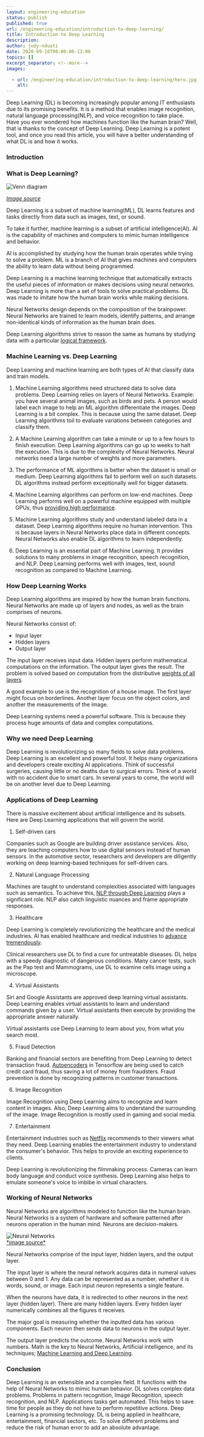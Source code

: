 ```yaml
---
layout: engineering-education
status: publish
published: true
url: /engineering-education/introduction-to-deep-learning/
title: Introduction to Deep Learning
description:
author: judy-nduati
date: 2020-09-16T00:00:00-13:00
topics: []
excerpt_separator: <!--more-->
images:

  - url: /engineering-education/introduction-to-deep-learning/hero.jpg
    alt:
---
```

Deep Learning (DL) is becoming increasingly popular among IT enthusiasts due to its promising benefits. It is a method that enables image recognition, natural language processing(NLP), and voice recognition to take place. Have you ever wondered how machines function like the human brain? Well, that is thanks to the concept of Deep Learning. Deep Learning is a potent tool, and once you read this article, you will have a better understanding of what DL is and how it works.
<!--more-->
### Introduction
### What is Deep Learning?

![Venn diagram](/engineering-education/introduction-to-deep-learning/ai-ml-dl.jpg)<br>

[*Image source*](https://towardsdatascience.com/cousins-of-artificial-intelligence-dda4edc27b55)

Deep Learning is a subset of machine learning(ML), DL learns features and tasks directly from data such as images, text, or sound.

To take it further, machine learning is a subset of artificial intelligence(AI). AI is the capability of machines and computers to mimic human intelligence and behavior.

AI is accomplished by studying how the human brain operates while trying to solve a problem. ML is a branch of AI that gives machines and computers the ability to learn data without being programmed.

Deep Learning is a machine learning technique that automatically extracts the useful pieces of information or makes decisions using neural networks. Deep Learning is more than a set of tools to solve practical problems. DL was made to imitate how the human brain works while making decisions.

Neural Networks design depends on the composition of the brainpower. Neural Networks are trained to learn models, identify patterns, and arrange non-identical kinds of information as the human brain does.

Deep Learning algorithms strive to reason the same as humans by studying data with a particular [logical framework](https://medium.com/tebs-lab/introduction-to-deep-learning-a46e92cb0022).

### Machine Learning vs. Deep Learning
Deep Learning and machine learning are both types of AI that classify data and train models.

1. Machine Learning algorithms need structured data to solve data problems. Deep Learning relies on layers of Neural Networks.
Example: you have several animal images, such as birds and pets. A person would label each image to help an ML algorithm differentiate the images. Deep Learning is a bit complex. This is because using the same dataset. Deep Learning algorithms toil to evaluate variations between categories and classify them.

2. A Machine Learning algorithm can take a minute or up to a few hours to finish execution. Deep Learning algorithms can go up to weeks to halt the execution. This is due to the complexity of Neural Networks. Neural networks need a large number of weights and more parameters.

3. The performance of ML algorithms is better when the dataset is small or medium. Deep Learning algorithms fail to perform well on such datasets. DL algorithms instead perform exceptionally well for bigger datasets.

4.	Machine Learning algorithms can perform on low-end machines. Deep Learning performs well on a powerful machine equipped with multiple GPUs, thus [providing high performance](https://hackr.io/blog/machine-learning-vs-deep-learning).

5. Machine Learning algorithms study and understand labeled data in a dataset. Deep Learning algorithms require no human intervention. This is because layers in Neural Networks place data in different concepts. Neural Networks also enable DL algorithms to learn independently.

6. Deep Learning is an essential part of Machine Learning. It provides solutions to many problems in image recognition, speech recognition, and NLP. Deep Learning performs well with images, text, sound recognition as compared to Machine Learning.

### How Deep Learning Works
Deep Learning algorithms are inspired by how the human brain functions. Neural Networks are made up of layers and nodes, as well as the brain comprises of neurons.

Neural Networks consist of:
- Input layer
- Hidden layers
- Output layer

The input layer receives input data. Hidden layers perform mathematical computations on the information. The output layer gives the result. The problem is solved based on computation from the distributive [weights of all layers](https://www.modev.com/blog/how-deep-learning-works).

A good example to use is the recognition of a house image. The first layer might focus on borderlines. Another layer focus on the object colors, and another the measurements of the image.

Deep Learning systems need a powerful software. This is because they process huge amounts of data and complex computations.

### Why we need Deep Learning
Deep Learning is revolutionizing so many fields to solve data problems.
Deep Learning is an excellent and powerful tool. It helps many organizations and developers create exciting AI applications.
Think of successful surgeries, causing little or no deaths due to surgical errors. Think of a world with no accident due to smart cars. In several years to come, the world will be on another level due to Deep Learning.

### Applications of Deep Learning
There is massive excitement about artificial intelligence and its subsets. Here are Deep Learning applications that will govern the world.

1. Self-driven cars

Companies such as Google are building driver assistance services. Also, they are teaching computers how to use digital sensors instead of human sensors. In the automotive sector, researchers and developers are diligently working on deep learning-based techniques for self-driven cars.

2. Natural Language Processing

Machines are taught to understand complexities associated with languages such as semantics. To achieve this, [NLP through Deep Learning](https://www.mygreatlearning.com/blog/natural-language-processing-tutorial/) plays a significant role. NLP also catch linguistic nuances and frame appropriate responses.

3. Healthcare

Deep Learning is completely revolutionizing the healthcare and the medical industries. AI has enabled healthcare and medical industries to [advance tremendously](https://medium.com/breathe-publication/top-15-deep-learning-applications-that-will-rule-the-world-in-2018-and-beyond-7c6130c43b01).

Clinical researchers use DL to find a cure for untreatable diseases. DL helps with a speedy diagnostic of dangerous conditions. Many cancer tests, such as the Pap test and Mammograms, use DL to examine cells image using a microscope.

4. Virtual Assistants

Siri and Google Assistants are approved deep learning virtual assistants. Deep Learning enables virtual assistants to learn and understand commands given by a user. Virtual assistants then execute by providing the appropriate answer naturally.

Virtual assistants use Deep Learning to learn about you, from what you search most.

5. Fraud Detection

Banking and financial sectors are benefiting from Deep Learning to detect transaction fraud. [Autoencoders](https://www.mygreatlearning.com/blog/deep-learning-applications/) in Tensorflow are being used to catch credit card fraud, thus saving a lot of money from fraudsters. Fraud prevention is done by recognizing patterns in customer transactions.

6. Image Recognition

Image Recognition using Deep Learning aims to recognize and learn content in images. Also, Deep Learning aims to understand the surrounding of the image. Image Recognition is mostly used in gaming and social media.

7. Entertainment

Entertainment industries such as [Netflix](https://www.netflix.com/ke-en/) recommends to their viewers what they need. Deep Learning enables the entertainment industry to understand the consumer's behavior. This helps to provide an exciting experience to clients.

Deep Learning is revolutionizing the filmmaking process. Cameras can learn body language and conduct voice synthesis. Deep Learning also helps to emulate someone's voice to imbibe in virtual characters.

### Working of Neural Networks
Neural Networks are algorithms modeled to function like the human brain. Neural Networks is a system of hardware and software patterned after neurons operation in the human mind. Neurons are decision-makers.

![Neural Networks](/engineering-education/introduction-to-deep-learning/neural-networks.jpg)<br>
[\*image source\*](https://medium.com/coinmonks/the-artificial-neural-networks-handbook-part-1-f9ceb0e376b4)

Neural Networks comprise of the input layer, hidden layers, and the output layer.

The input layer is where the neural network acquires data in numeral values between 0 and 1. Any data can be represented as a number, whether it is words, sound, or image. Each input neuron represents a single feature.

When the neurons have data, it is redirected to other neurons in the next layer (hidden layer). There are many hidden layers. Every hidden layer numerically combines all the figures it receives.

The major goal is measuring whether the inputted data has various components. Each neuron then sends data to neurons in the output layer.

The output layer predicts the outcome. Neural Networks work with numbers. Math is the key to Neural Networks, Artificial intelligence, and its techniques; [Machine Learning and Deep Learning](http://neuralnetworksanddeeplearning.com/chap1.html).

### Conclusion
Deep Learning is an extensible and a complex field. It functions with the help of Neural Networks to mimic human behavior. DL solves complex data problems. Problems in pattern recognition, Image Recognition, speech recognition, and NLP. Applications tasks get automated. This helps to save time for people as they do not have to perform repetitive actions. Deep Learning is a promising technology. DL is being applied in healthcare, entertainment, financial sectors, etc.
To solve different problems and reduce the risk of human error to add an absolute advantage.
